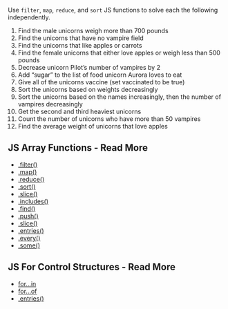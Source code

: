 Use `filter`, `map`, `reduce`, and `sort` JS functions to solve each the following independently.

1. Find the male unicorns weigh more than 700 pounds
2. Find the unicorns that have no vampire field
3. Find the unicorns that like apples or carrots
4. Find the female unicorns that either love apples or weigh less than 500 pounds
5. Decrease unicorn Pilot’s number of vampires by 2
6. Add “sugar” to the list of food unicorn Aurora loves to eat
7. Give all of the unicorns vaccine (set vaccinated to be true)
8. Sort the unicorns based on weights decreasingly
9. Sort the unicorns based on the names increasingly, then the number of vampires decreasingly
10. Get the second and third heaviest unicorns
11. Count the number of unicorns who have more than 50 vampires
12. Find the average weight of unicorns that love apples

## JS Array Functions - Read More

- [.filter()](https://developer.mozilla.org/en-US/docs/Web/JavaScript/Reference/Global_Objects/Array/filter)
- [.map()](https://developer.mozilla.org/en-US/docs/Web/JavaScript/Reference/Global_Objects/Array/map)
- [.reduce()](https://developer.mozilla.org/en-US/docs/Web/JavaScript/Reference/Global_Objects/Array/Reduce)
- [.sort()](https://developer.mozilla.org/en-US/docs/Web/JavaScript/Reference/Global_Objects/Array/sort)
- [.slice()](https://developer.mozilla.org/en-US/docs/Web/JavaScript/Reference/Global_Objects/Array/slice)
- [.includes()](https://developer.mozilla.org/en-US/docs/Web/JavaScript/Reference/Global_Objects/Array/includes)
- [.find()](https://developer.mozilla.org/en-US/docs/Web/JavaScript/Reference/Global_Objects/Array/find)
- [.push()](https://developer.mozilla.org/en-US/docs/Web/JavaScript/Reference/Global_Objects/Array/push)
- [.slice()](https://developer.mozilla.org/en-US/docs/Web/JavaScript/Reference/Global_Objects/Array/slice)
- [.entries()](https://developer.mozilla.org/en-US/docs/Web/JavaScript/Reference/Global_Objects/Array/entries)
- [.every()](https://developer.mozilla.org/en-US/docs/Web/JavaScript/Reference/Global_Objects/Array/every)
- [.some()](https://developer.mozilla.org/en-US/docs/Web/JavaScript/Reference/Global_Objects/Array/some)

## JS For Control Structures - Read More

- [for...in](https://developer.mozilla.org/en-US/docs/Web/JavaScript/Reference/Statements/for...in)
- [for...of](https://developer.mozilla.org/en-US/docs/Web/JavaScript/Reference/Statements/for...of)
- [.entries()](https://developer.mozilla.org/en-US/docs/Web/JavaScript/Reference/Global_Objects/Array/entries)

